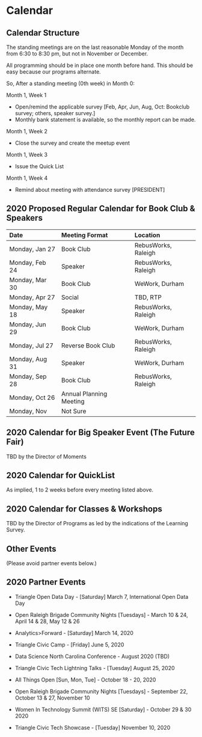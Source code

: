 # Calendar

## Calendar Structure

The standing meetings are on the last reasonable Monday of the month from 6:30 to 8:30 pm, but not in November or December.

All programming should be in place one month before hand. This should be easy because our programs alternate.

So, After a standing meeting (0th week) in Month 0:

Month 1, Week 1
* Open/remind the applicable survey [Feb, Apr, Jun, Aug, Oct: Bookclub survey; others, speaker survey.]
* Monthly bank statement is available, so the monthly report can be made.

Month 1, Week 2
* Close the survey and create the meetup event 

Month 1, Week 3
* Issue the Quick List 

Month 1, Week 4
* Remind about meeting with attendance survey [PRESIDENT]

## 2020 Proposed Regular Calendar for Book Club & Speakers
| Date | Meeting Format | Location
|:---------------|:----------------------------|:--------------------------|
| Monday, Jan 27 | Book Club | RebusWorks, Raleigh
| Monday, Feb 24 | Speaker | RebusWorks, Raleigh
| Monday, Mar 30 | Book Club | WeWork, Durham
| Monday, Apr 27 | Social | TBD, RTP
| Monday, May 18 | Speaker | RebusWorks, Raleigh
| Monday, Jun 29 | Book Club | WeWork, Durham
| Monday, Jul 27 | Reverse Book Club | RebusWorks, Raleigh
| Monday, Aug 31 | Speaker | WeWork, Durham
| Monday, Sep 28 | Book Club | RebusWorks, Raleigh
| Monday, Oct 26 | Annual Planning Meeting | 
| Monday, Nov  | Not Sure | 

## 2020 Calendar for Big Speaker Event (The Future Fair) 
TBD by the Director of Moments

## 2020 Calendar for QuickList 
As implied, 1 to 2 weeks before every meeting listed above.

## 2020 Calendar for Classes & Workshops
TBD by the Director of Programs as led by the indications of the Learning Survey. 


## Other Events
(Please avoid partner events below.)



## 2020 Partner Events

* Triangle Open Data Day - [Saturday] March 7, International Open Data Day 

* Open Raleigh Brigade Community Nights [Tuesdays] - March 10 & 24, April 14 & 28, May 12 & 26

* Analytics>Forward - [Saturday] March 14, 2020 

* Triangle Civic Camp - [Friday] June 5, 2020

* Data Science North Carolina Conference - August 2020 (TBD)

* Triangle Civic Tech Lightning Talks - [Tuesday] August 25, 2020

* All Things Open [Sun, Mon, Tue] - October 18 - 20, 2020 

* Open Raleigh Brigade Community Nights [Tuesdays] - September 22, October 13 & 27, November 10

* Women In Technology Summit (WITS) SE [Saturday] - October 29 & 30 2020

* Triangle Civic Tech Showcase - [Tuesday] November 10, 2020
